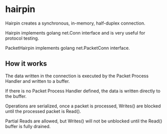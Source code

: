# hairpin

Hairpin creates a synchronous, in-memory, half-duplex connection.

Hairpin implements golang net.Conn interface and is very useful for protocol testing.

PacketHairpin implements golang net.PacketConn interface.


## How it works

The data written in the connection is executed by the Packet Process Handler and written to a buffer.

If there is no Packet Process Handler defined, the data is written directly to the buffer.

Operations are serialized, once a packet is processed, Writes() are blocked until the processed packet is Read().

Partial Reads are allowed, but Writes() will not be unblocked until the Read() buffer is fully drained.

